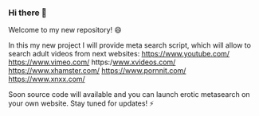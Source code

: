 ### Hi there 👋

Welcome to my new repository! 😄

In this my new project I will provide meta search script, which will allow to search adult videos from next websites:
https://www.youtube.com/
https://www.vimeo.com/
https:/www.xvideos.com/
https://www.xhamster.com/
https://www.pornnit.com/
https://www.xnxx.com/

Soon source code will available and you can launch erotic metasearch on your own website.
Stay tuned for updates! ⚡
